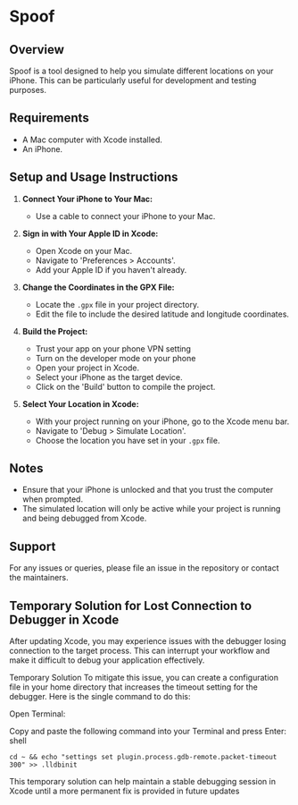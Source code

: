 # Spoof

## Overview
Spoof is a tool designed to help you simulate different locations on your iPhone. This can be particularly useful for development and testing purposes.

## Requirements
- A Mac computer with Xcode installed.
- An iPhone.

## Setup and Usage Instructions

1. **Connect Your iPhone to Your Mac:**
   - Use a cable to connect your iPhone to your Mac.

2. **Sign in with Your Apple ID in Xcode:**
   - Open Xcode on your Mac.
   - Navigate to 'Preferences > Accounts'.
   - Add your Apple ID if you haven't already.

3. **Change the Coordinates in the GPX File:**
   - Locate the `.gpx` file in your project directory.
   - Edit the file to include the desired latitude and longitude coordinates.

4. **Build the Project:**
   - Trust your app on your phone VPN setting
   - Turn on the developer mode on your phone
   - Open your project in Xcode.
   - Select your iPhone as the target device.
   - Click on the 'Build' button to compile the project.

5. **Select Your Location in Xcode:**
   - With your project running on your iPhone, go to the Xcode menu bar.
   - Navigate to 'Debug > Simulate Location'.
   - Choose the location you have set in your `.gpx` file.

## Notes
- Ensure that your iPhone is unlocked and that you trust the computer when prompted.
- The simulated location will only be active while your project is running and being debugged from Xcode.

## Support
For any issues or queries, please file an issue in the repository or contact the maintainers.

## Temporary Solution for Lost Connection to Debugger in Xcode

After updating Xcode, you may experience issues with the debugger losing connection to the target process. This can interrupt your workflow and make it difficult to debug your application effectively.

Temporary Solution
To mitigate this issue, you can create a configuration file in your home directory that increases the timeout setting for the debugger. Here is the single command to do this:

Open Terminal:

Copy and paste the following command into your Terminal and press Enter:
shell

```cd ~ && echo "settings set plugin.process.gdb-remote.packet-timeout 300" >> .lldbinit```

This temporary solution can help maintain a stable debugging session in Xcode until a more permanent fix is provided in future updates
